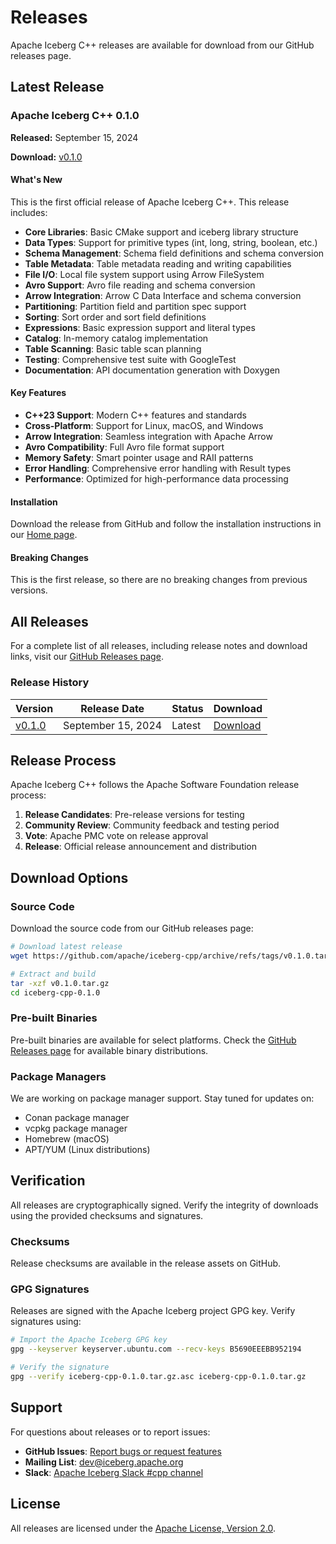 # Releases

Apache Iceberg C++ releases are available for download from our GitHub releases page.

## Latest Release

### Apache Iceberg C++ 0.1.0

**Released:** September 15, 2024

**Download:** [v0.1.0](https://github.com/apache/iceberg-cpp/releases/tag/v0.1.0)

#### What's New

This is the first official release of Apache Iceberg C++. This release includes:

- **Core Libraries**: Basic CMake support and iceberg library structure
- **Data Types**: Support for primitive types (int, long, string, boolean, etc.)
- **Schema Management**: Schema field definitions and schema conversion
- **Table Metadata**: Table metadata reading and writing capabilities
- **File I/O**: Local file system support using Arrow FileSystem
- **Avro Support**: Avro file reading and schema conversion
- **Arrow Integration**: Arrow C Data Interface and schema conversion
- **Partitioning**: Partition field and partition spec support
- **Sorting**: Sort order and sort field definitions
- **Expressions**: Basic expression support and literal types
- **Catalog**: In-memory catalog implementation
- **Table Scanning**: Basic table scan planning
- **Testing**: Comprehensive test suite with GoogleTest
- **Documentation**: API documentation generation with Doxygen

#### Key Features

- **C++23 Support**: Modern C++ features and standards
- **Cross-Platform**: Support for Linux, macOS, and Windows
- **Arrow Integration**: Seamless integration with Apache Arrow
- **Avro Compatibility**: Full Avro file format support
- **Memory Safety**: Smart pointer usage and RAII patterns
- **Error Handling**: Comprehensive error handling with Result types
- **Performance**: Optimized for high-performance data processing

#### Installation

Download the release from GitHub and follow the installation instructions in our [Home page](index.md).

#### Breaking Changes

This is the first release, so there are no breaking changes from previous versions.

## All Releases

For a complete list of all releases, including release notes and download links, visit our [GitHub Releases page](https://github.com/apache/iceberg-cpp/releases).

### Release History

| Version | Release Date | Status | Download |
|---------|-------------|--------|----------|
| [v0.1.0](https://github.com/apache/iceberg-cpp/releases/tag/v0.1.0) | September 15, 2024 | Latest | [Download](https://github.com/apache/iceberg-cpp/releases/tag/v0.1.0) |

## Release Process

Apache Iceberg C++ follows the Apache Software Foundation release process:

1. **Release Candidates**: Pre-release versions for testing
2. **Community Review**: Community feedback and testing period
3. **Vote**: Apache PMC vote on release approval
4. **Release**: Official release announcement and distribution

## Download Options

### Source Code

Download the source code from our GitHub releases page:

```bash
# Download latest release
wget https://github.com/apache/iceberg-cpp/archive/refs/tags/v0.1.0.tar.gz

# Extract and build
tar -xzf v0.1.0.tar.gz
cd iceberg-cpp-0.1.0
```

### Pre-built Binaries

Pre-built binaries are available for select platforms. Check the [GitHub Releases page](https://github.com/apache/iceberg-cpp/releases) for available binary distributions.

### Package Managers

We are working on package manager support. Stay tuned for updates on:

- Conan package manager
- vcpkg package manager
- Homebrew (macOS)
- APT/YUM (Linux distributions)

## Verification

All releases are cryptographically signed. Verify the integrity of downloads using the provided checksums and signatures.

### Checksums

Release checksums are available in the release assets on GitHub.

### GPG Signatures

Releases are signed with the Apache Iceberg project GPG key. Verify signatures using:

```bash
# Import the Apache Iceberg GPG key
gpg --keyserver keyserver.ubuntu.com --recv-keys B5690EEEBB952194

# Verify the signature
gpg --verify iceberg-cpp-0.1.0.tar.gz.asc iceberg-cpp-0.1.0.tar.gz
```

## Support

For questions about releases or to report issues:

- **GitHub Issues**: [Report bugs or request features](https://github.com/apache/iceberg-cpp/issues)
- **Mailing List**: [dev@iceberg.apache.org](mailto:dev@iceberg.apache.org)
- **Slack**: [Apache Iceberg Slack #cpp channel](https://join.slack.com/t/apache-iceberg/shared_invite/zt-1zbov3k6e-KtJfoaxp97YfX6dPz1Bk7A)

## License

All releases are licensed under the [Apache License, Version 2.0](http://www.apache.org/licenses/LICENSE-2.0).

